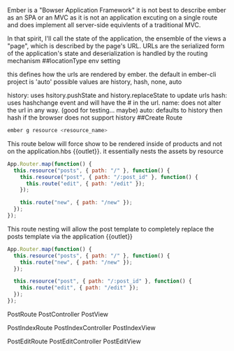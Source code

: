 Ember is a "Bowser Application Framework" it is not best to describe ember as an SPA or an MVC as it is not an application excuting on a single route and does implement all server-side equivlents of a traditional MVC.

In that spirit, I'll call the state of the application, the ensemble of the views a "page", which is described by the page's URL. URLs are the serialized form of the application's state and deserialization is handled by the routing mechanism
##locationType env setting

this defines how the urls are rendered by ember. the default in ember-cli project is 'auto'
possible values are history, hash, none, auto

history: uses hsitory.pushState and history.replaceState to update urls
hash: uses hashchange event and will have the # in the url.
name: does not alter the url in any way. (good for testing... maybe)
auto: defaults to history then hash if the browser does not support history
##Create Route
```sh
ember g resource <resource_name>
```
This route below will force show to be rendered inside of products and not on the application.hbs {{outlet}}. it essentially nests the assets by resource 
```js
App.Router.map(function() {
  this.resource("posts", { path: "/" }, function() {
    this.resource("post", { path: "/:post_id" }, function() {
      this.route("edit", { path: "/edit" });
    });

    this.route("new", { path: "/new" });
  });
});
```
This route nesting will allow the post template to completely replace the posts template via the application {{outlet}}
```js
App.Router.map(function() {
  this.resource("posts", { path: "/" }, function() {
    this.route("new", { path: "/new" });
  });

  this.resource("post", { path: "/:post_id" }, function() {
    this.route("edit", { path: "/edit" });
  });
});
```
PostRoute
PostController
PostView

PostIndexRoute
PostIndexController
PostIndexView

PostEditRoute
PostEditController
PostEditView
